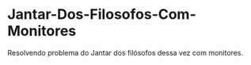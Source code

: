 # Jantar-Dos-Filosofos-Com-Monitores
Resolvendo problema do Jantar dos filósofos dessa vez com monitores.
